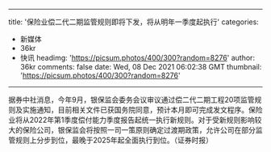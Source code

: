 
---
title: '保险业偿二代二期监管规则即将下发，将从明年一季度起执行'
categories: 
 - 新媒体
 - 36kr
 - 快讯
headimg: 'https://picsum.photos/400/300?random=8276'
author: 36kr
comments: false
date: Wed, 08 Dec 2021 06:02:38 GMT
thumbnail: 'https://picsum.photos/400/300?random=8276'
---

<div>   
据券中社消息，今年9月，银保监会委务会议审议通过偿二代二期工程20项监管规则及实施通知，目前相关文件已获国务院同意，预计本月即可完成发文程序。保险业将从2022年第1季度偿付能力季度报告起统一执行新规则。对于受新规则影响较大的保险公司，银保监会将按照一司一策原则确定过渡期政策，允许公司在部分监管规则上分步到位，最晚于2025年起全面执行到位。（证券时报）  
</div>
            